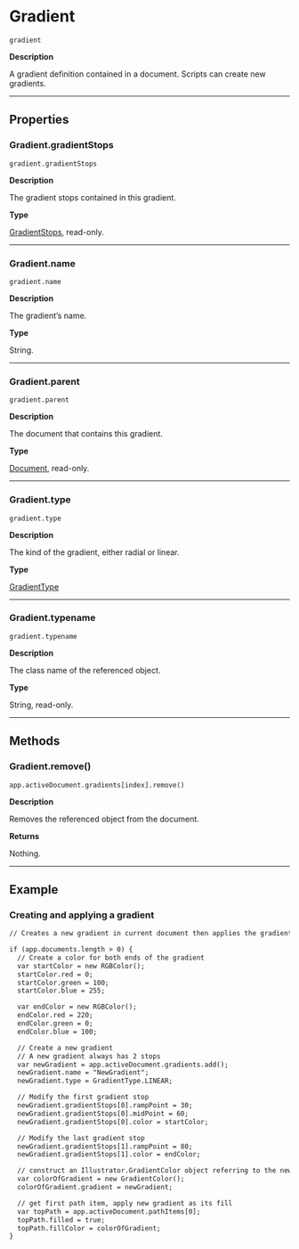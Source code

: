 <a id="jsobjref-gradient"></a>

# Gradient

`gradient`

**Description**

A gradient definition contained in a document. Scripts can create new gradients.

---

## Properties

<a id="jsobjref-gradient-gradientstops"></a>

### Gradient.gradientStops

`gradient.gradientStops`

**Description**

The gradient stops contained in this gradient.

**Type**

[GradientStops](GradientStops.md#jsobjref-gradientstops), read-only.

---

<a id="jsobjref-gradient-name"></a>

### Gradient.name

`gradient.name`

**Description**

The gradient’s name.

**Type**

String.

---

<a id="jsobjref-gradient-parent"></a>

### Gradient.parent

`gradient.parent`

**Description**

The document that contains this gradient.

**Type**

[Document](Document.md#jsobjref-document), read-only.

---

<a id="jsobjref-gradient-type"></a>

### Gradient.type

`gradient.type`

**Description**

The kind of the gradient, either radial or linear.

**Type**

[GradientType](scripting-constants.md#jsobjref-scripting-constants-gradienttype)

---

<a id="jsobjref-gradient-typename"></a>

### Gradient.typename

`gradient.typename`

**Description**

The class name of the referenced object.

**Type**

String, read-only.

---

## Methods

<a id="jsobjref-gradient-remove"></a>

### Gradient.remove()

`app.activeDocument.gradients[index].remove()`

**Description**

Removes the referenced object from the document.

**Returns**

Nothing.

---

## Example

### Creating and applying a gradient

```default
// Creates a new gradient in current document then applies the gradient to the frontmost path item

if (app.documents.length > 0) {
  // Create a color for both ends of the gradient
  var startColor = new RGBColor();
  startColor.red = 0;
  startColor.green = 100;
  startColor.blue = 255;

  var endColor = new RGBColor();
  endColor.red = 220;
  endColor.green = 0;
  endColor.blue = 100;

  // Create a new gradient
  // A new gradient always has 2 stops
  var newGradient = app.activeDocument.gradients.add();
  newGradient.name = "NewGradient";
  newGradient.type = GradientType.LINEAR;

  // Modify the first gradient stop
  newGradient.gradientStops[0].rampPoint = 30;
  newGradient.gradientStops[0].midPoint = 60;
  newGradient.gradientStops[0].color = startColor;

  // Modify the last gradient stop
  newGradient.gradientStops[1].rampPoint = 80;
  newGradient.gradientStops[1].color = endColor;

  // construct an Illustrator.GradientColor object referring to the newly created gradient
  var colorOfGradient = new GradientColor();
  colorOfGradient.gradient = newGradient;

  // get first path item, apply new gradient as its fill
  var topPath = app.activeDocument.pathItems[0];
  topPath.filled = true;
  topPath.fillColor = colorOfGradient;
}
```
